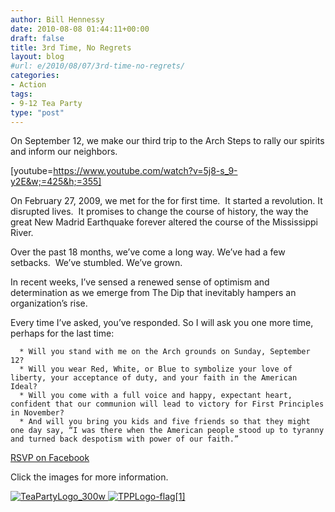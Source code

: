 ```yaml
---
author: Bill Hennessy
date: 2010-08-08 01:44:11+00:00
draft: false
title: 3rd Time, No Regrets
layout: blog
#url: e/2010/08/07/3rd-time-no-regrets/
categories:
- Action
tags:
- 9-12 Tea Party
type: "post"
---
```


On September 12, we make our third trip to the Arch Steps to rally our spirits and inform our neighbors.





[youtube=https://www.youtube.com/watch?v=5j8-s_9-y2E&w;=425&h;=355]





On February 27, 2009, we met for the for first time.  It started a revolution. It disrupted lives.  It promises to change the course of history, the way the great New Madrid Earthquake forever altered the course of the Mississippi River.

Over the past 18 months, we’ve come a long way. We’ve had a few setbacks.  We’ve stumbled. We’ve grown.

In recent weeks, I’ve sensed a renewed sense of optimism and determination as we emerge from The Dip that inevitably hampers an organization’s rise.

Every time I’ve asked, you’ve responded. So I will ask you one more time, perhaps for the last time:



	  * Will you stand with me on the Arch grounds on Sunday, September 12?
	  * Will you wear Red, White, or Blue to symbolize your love of liberty, your acceptance of duty, and your faith in the American Ideal?
	  * Will you come with a full voice and happy, expectant heart, confident that our communion will lead to victory for First Principles in November?
	  * And will you bring you kids and five friends so that they might one day say, “I was there when the American people stood up to tyranny and turned back despotism with power of our faith.”

[RSVP on Facebook](https://www.facebook.com/home.php?#!/event.php?eid=135896759783481)

Click the images for more information.

[![TeaPartyLogo_300w](https://stlouisteaparty.com/wp-content/uploads/2010/08/TeaPartyLogo_300w_thumb.png)
](https://stlouisteaparty.com/2010/08/03/the-best-st-louis-tea-party-evah/)[![TPPLogo-flag[1]](https://stlouisteaparty.com/wp-content/uploads/2010/08/TPPLogoflag1.jpg)
](https://teapartypatriots.org/Recycle/Recycle.aspx)
